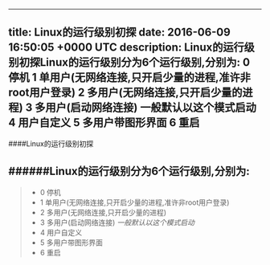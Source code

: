 
---
title: Linux的运行级别初探
date: 2016-06-09 16:50:05 +0000 UTC
description: Linux的运行级别初探Linux的运行级别分为6个运行级别,分别为:    0   停机  1   单用户(无网络连接,只开启少量的进程,准许非root用户登录)  2   多用户(无网络连接,只开启少量的进程)  3   多用户(启动网络连接) 一般默认以这个模式启动  4   用户自定义  5   多用户带图形界面  6   重启
---
####Linux的运行级别初探

######Linux的运行级别分为6个运行级别,分别为:
------
>+ 0   停机
>+ 1   单用户(无网络连接,只开启少量的进程,准许非root用户登录)
>+ 2   多用户(无网络连接,只开启少量的进程)
>+ 3   多用户(启动网络连接) *一般默认以这个模式启动*
>+ 4   用户自定义
>+ 5   多用户带图形界面
>+ 6   重启
